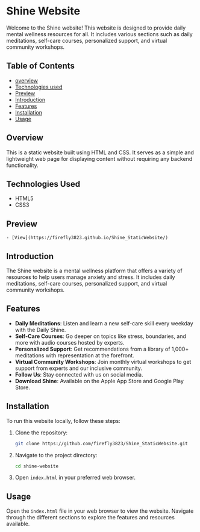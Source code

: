 # Shine Website

Welcome to the Shine website! This website is designed to provide daily mental wellness resources for all. It includes various sections such as daily meditations, self-care courses, personalized support, and virtual community workshops.

## Table of Contents
- [overview](#overview)
- [Technologies used](#technologies)
- [Preview](#preview)
- [Introduction](#introduction)
- [Features](#features)
- [Installation](#installation)
- [Usage](#usage)

## Overview

This is a static website built using HTML and CSS. It serves as a simple and lightweight web page for displaying content without requiring any backend functionality.


## Technologies Used

- HTML5
- CSS3

## Preview
    - [View](https://firefly3823.github.io/Shine_StaticWebsite/)

## Introduction

The Shine website is a mental wellness platform that offers a variety of resources to help users manage anxiety and stress. It includes daily meditations, self-care courses, personalized support, and virtual community workshops.

## Features

- **Daily Meditations**: Listen and learn a new self-care skill every weekday with the Daily Shine.
- **Self-Care Courses**: Go deeper on topics like stress, boundaries, and more with audio courses hosted by experts.
- **Personalized Support**: Get recommendations from a library of 1,000+ meditations with representation at the forefront.
- **Virtual Community Workshops**: Join monthly virtual workshops to get support from experts and our inclusive community.
- **Follow Us**: Stay connected with us on social media.
- **Download Shine**: Available on the Apple App Store and Google Play Store.

## Installation

To run this website locally, follow these steps:

1. Clone the repository:
    ```bash
    git clone https://github.com/firefly3823/Shine_StaticWebsite.git
    ```
2. Navigate to the project directory:
    ```bash
    cd shine-website
    ```
3. Open `index.html` in your preferred web browser.

## Usage

Open the `index.html` file in your web browser to view the website. Navigate through the different sections to explore the features and resources available.
